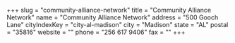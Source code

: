 +++
slug = "community-alliance-network"
title = "Community Alliance Network"
name = "Community Alliance Network"
address = "500 Gooch Lane"
cityIndexKey = "city-al-madison"
city = "Madison"
state = "AL"
postal = "35816"
website = ""
phone = "256 617 9406"
fax = ""
+++
